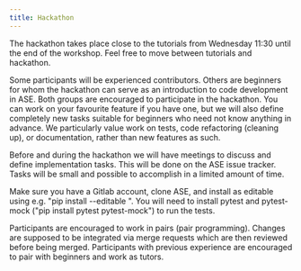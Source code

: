 ```yaml
---
title: Hackathon
---
```


The hackathon takes place close to the tutorials
from Wednesday 11:30 until the end of the
workshop.  Feel free to move between tutorials
and hackathon.

Some participants will be experienced contributors.  Others are
beginners for whom the hackathon can serve as an introduction to code
development in ASE.  Both groups are encouraged to participate in the
hackathon.
You can work on your favourite feature if you have one, but we will
also define completely new tasks suitable for beginners who
need not know anything in advance.
We particularly value work on tests, code refactoring (cleaning up),
or documentation, rather than new features as such.

Before and during the hackathon we will have meetings to discuss
and define implementation tasks.  This will be done on the ASE issue tracker.
Tasks will be small and possible to accomplish in a limited
amount of time.

Make sure you have a Gitlab account, clone ASE, and install as
editable using e.g. "pip install --editable <ase directory>".
You will need to install pytest and pytest-mock
("pip install pytest pytest-mock") to run the tests.

Participants are encouraged to work in pairs (pair programming).
Changes are supposed to be integrated via merge requests which are
then reviewed before being merged.  Participants with previous
experience are encouraged to pair with beginners and work as tutors.
